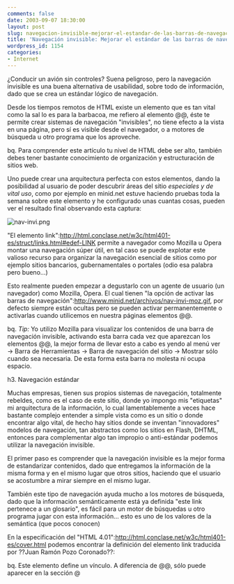 ```yaml
---
comments: false
date: 2003-09-07 18:30:00
layout: post
slug: navegacion-invisible-mejorar-el-estandar-de-las-barras-de-navegacion
title: 'Navegación invisible: Mejorar el estándar de las barras de navegación'
wordpress_id: 1154
categories:
- Internet
---
```


¿Conducir un avión sin controles? Suena peligroso, pero la navegación invisible es una buena alternativa de usabilidad, sobre todo de información, dado que se crea un estándar lógico de navegación.

Desde los tiempos remotos de HTML existe un elemento que es tan vital como la sal lo es para la barbacoa, me refiero al elemento @@, éste te permite crear sistemas de navegación "invisibles", no tiene efecto a la vista en una página, pero sí es visible desde el navegador, o a motores de búsqueda u otro programa que los aproveche.

bq. Para comprender este artículo tu nivel de HTML debe ser alto, también debes tener bastante conocimiento de organización y estructuración de sitios web.

Uno puede crear una arquitectura perfecta con estos elementos, dando la posibilidad al usuario de poder descubrir áreas del sitio _especiales y de vital uso_, como por ejemplo en minid.net estuve haciendo pruebas toda la semana sobre este elemento y he configurado unas cuantas cosas, pueden ver el resultado final observando esta captura:

![nav-invi.png](http://www.minid.net/images/nav-invi.png)

"El elemento link":http://html.conclase.net/w3c/html401-es/struct/links.html#edef-LINK permite a navegador como Mozilla u Opera montar una navegación súper útil, en tal caso se puede explotar este valioso recurso para organizar la navegación esencial de sitios como por ejemplo sitios bancarios, gubernamentales o portales (odio esa palabra pero bueno…)

Esto realmente pueden empezar a degustarlo con un agente de usuario (un navegador) como Mozilla, Opera. El cual tienen "la opción de activar las barras de navegación":http://www.minid.net/archivos/nav-invi-moz.gif, por defecto siempre están ocultas pero se pueden activar permanentemente o activarlas cuando utilicemos en nuestra páginas elementos @@.

bq. *Tip:*
Yo utilizo Mozilla para visualizar los contenidos de una barra de navegación invisible, activando esta barra cada vez que aparezcan los elementos @@, la mejor forma de llevar esto a cabo es yendo al menú ver &rarr; Barra de Herramientas &rarr; Barra de navegación del sitio &rarr; Mostrar sólo cuando sea necesaria. De esta forma esta barra no molesta ni ocupa espacio.

h3. Navegación estándar

Muchas empresas, tienen sus propios sistemas de navegación, totalmente rebeldes, como es el caso de este sitio, donde yo impongo mis "etiquetas" mi arquitectura de la información, lo cual lamentablemente a veces hace bastante complejo entender a simple vista como es un sitio o donde encontrar algo vital, de hecho hay sitios donde se inventan "innovadores" modelos de navegación, tan abstractos como los sitios en Flash, DHTML, entonces para complementar algo tan impropio o anti-estándar podemos utilizar la navegación invisible.

El primer paso es comprender que la navegación invisible es la mejor forma de estandarizar contenidos, dado que entregamos la información de la misma forma y en el mismo lugar que otros sitios, haciendo que el usuario se acostumbre a mirar siempre en el mismo lugar.

También este tipo de navegación ayuda mucho a los motores de búsqueda, dado que la información semánticamente está ya definida "este link pertenece a un glosario", es fácil para un motor de búsquedas u otro programa jugar con esta información… esto es uno de los valores de la semántica (que pocos conocen)

En la especificación del "HTML 4.01":http://html.conclase.net/w3c/html401-es/cover.html podemos encontrar la definición del elemento link traducida por ??Juan Ramón Pozo Coronado??:

bq. Este elemento define un vínculo. A diferencia de @@, sólo puede aparecer en la sección @